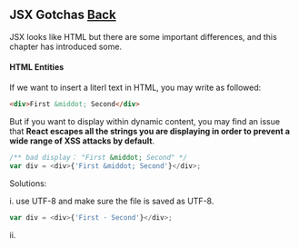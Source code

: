## JSX Gotchas [Back](./../react.md)

JSX looks like HTML but there are some important differences, and this chapter has introduced some.

#### HTML Entities

If we want to insert a literl text in HTML, you may write as followed:

```html
<div>First &middot; Second</div>
```

But if you want to display within dynamic content, you may find an issue that **React escapes all the strings you are displaying in order to prevent a wide range of XSS attacks by default**.

```js
/** bad display： "First &middot; Second" */
var div = <div>{'First &middot; Second'}</div>;
```

Solutions:

i. use UTF-8 and make sure the file is saved as UTF-8.

```js
var div = <div>{'First · Second'}</div>;
```

ii. 